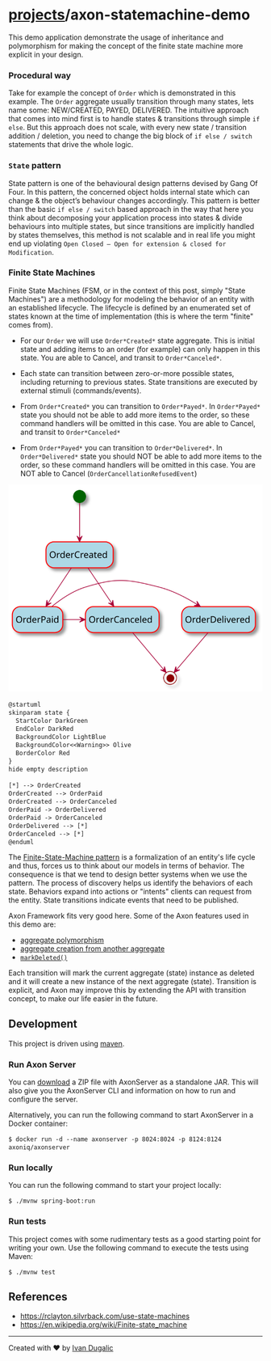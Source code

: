 # [projects](http://idugalic.github.io/projects)/axon-statemachine-demo

This demo application demonstrate the usage of inheritance and polymorphism for making the concept of the finite state machine more explicit in your design.

### Procedural way
Take for example the concept of `Order` which is demonstrated in this example. The `Order` aggregate usually transition through many states, lets name some: NEW/CREATED, PAYED, DELIVERED. 
The intuitive approach that comes into mind first is to handle states & transitions through simple `if else`. 
But this approach does not scale, with every new state / transition addition / deletion, you need to change the big block of `if else / switch` statements that drive the whole logic.

### `State` pattern
State pattern is one of the behavioural design patterns devised by Gang Of Four. In this pattern, the concerned object holds internal state which can change & the object’s behaviour changes accordingly.
This pattern is better than the basic `if else / switch` based approach in the way that here you think about decomposing your application process into states & divide behaviours into multiple states, but since transitions are implicitly handled by states themselves, this method is not scalable and in real life you might end up violating `Open Closed — Open for extension & closed for Modification`.

### Finite State Machines
Finite State Machines (FSM, or in the context of this post, simply "State Machines") are a methodology for modeling the behavior of an entity with an established lifecycle. The lifecycle is defined by an enumerated set of states known at the time of implementation (this is where the term "finite" comes from).

- For our `Order` we will use `Order*Created*` state aggregate. This is initial state and adding items to an order (for example) can only happen in this state. You are able to Cancel, and transit to `Order*Canceled*`.

- Each state can transition between zero-or-more possible states, including returning to previous states. State transitions are executed by external stimuli (commands/events).

- From `Order*Created*` you can transition to `Order*Payed*`. In `Order*Payed*` state you should not be able to add more items to the order, so these command handlers will be omitted in this case. You are able to Cancel, and transit to `Order*Canceled*`

- From `Order*Payed*` you can transition to `Order*Delivered*`. In `Order*Delivered*` state you should NOT be able to add more items to the order, so these command handlers will be omitted in this case. You are NOT able to Cancel (`OrderCancellationRefusedEvent`)

![Order State Machine](.assets/state-machine.svg)

```puml
@startuml
skinparam state {
  StartColor DarkGreen
  EndColor DarkRed
  BackgroundColor LightBlue
  BackgroundColor<<Warning>> Olive
  BorderColor Red
}
hide empty description

[*] --> OrderCreated
OrderCreated --> OrderPaid
OrderCreated --> OrderCanceled
OrderPaid -> OrderDelivered
OrderPaid -> OrderCanceled
OrderDelivered --> [*]
OrderCanceled --> [*]
@enduml
```

The [Finite-State-Machine pattern](https://en.wikipedia.org/wiki/Finite-state_machine) is a formalization of an entity's life cycle and thus, forces us to think about our models in terms of behavior. The consequence is that we tend to design better systems when we use the pattern. The process of discovery helps us identify the behaviors of each state. Behaviors expand into actions or "intents" clients can request from the entity. State transitions indicate events that need to be published.

Axon Framework fits very good here. Some of the Axon features used in this demo are:

 - [aggregate polymorphism](https://docs.axoniq.io/reference-guide/implementing-domain-logic/command-handling/aggregate-polymorphism)
 - [aggregate creation from another aggregate](https://docs.axoniq.io/reference-guide/implementing-domain-logic/command-handling/aggregate-creation-from-aggregate)
 - [`markDeleted()`](https://docs.axoniq.io/reference-guide/implementing-domain-logic/command-handling/aggregate#aggregate-lifecycle-operations)
 
Each transition will mark the current aggregate (state) instance as deleted and it will create a new instance of the next aggregate (state).
Transition is explicit, and Axon may improve this by extending the API with transition concept, to make our life easier in the future.
 
## Development

This project is driven using [maven].

### Run Axon Server

You can [download](https://download.axoniq.io/axonserver/AxonServer.zip) a ZIP file with AxonServer as a standalone JAR. This will also give you the AxonServer CLI and information on how to run and configure the server.

Alternatively, you can run the following command to start AxonServer in a Docker container:

```
$ docker run -d --name axonserver -p 8024:8024 -p 8124:8124 axoniq/axonserver
```

### Run locally

You can run the following command to start your project locally:

```
$ ./mvnw spring-boot:run
```

### Run tests

This project comes with some rudimentary tests as a good starting
point for writing your own. Use the following command to execute the
tests using Maven:

```
$ ./mvnw test
```

## References

- https://rclayton.silvrback.com/use-state-machines
- https://en.wikipedia.org/wiki/Finite-state_machine
---
Created with :heart: by [Ivan Dugalic](https://idugalic.github.io/)

[maven]: https://maven.apache.org/ (Maven)
[axon]: https://axoniq.io/ (Axon)
